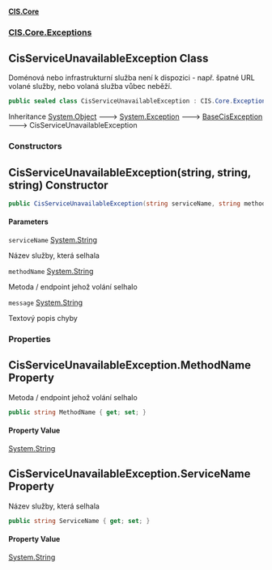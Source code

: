 #### [CIS.Core](index.md 'index')
### [CIS.Core.Exceptions](CIS.Core.Exceptions.md 'CIS.Core.Exceptions')

## CisServiceUnavailableException Class

Doménová nebo infrastrukturní služba není k dispozici - např. špatné URL volané služby, nebo volaná služba vůbec neběží.

```csharp
public sealed class CisServiceUnavailableException : CIS.Core.Exceptions.BaseCisException
```

Inheritance [System.Object](https://docs.microsoft.com/en-us/dotnet/api/System.Object 'System.Object') &#129106; [System.Exception](https://docs.microsoft.com/en-us/dotnet/api/System.Exception 'System.Exception') &#129106; [BaseCisException](CIS.Core.Exceptions.BaseCisException.md 'CIS.Core.Exceptions.BaseCisException') &#129106; CisServiceUnavailableException
### Constructors

<a name='CIS.Core.Exceptions.CisServiceUnavailableException.CisServiceUnavailableException(string,string,string)'></a>

## CisServiceUnavailableException(string, string, string) Constructor

```csharp
public CisServiceUnavailableException(string serviceName, string methodName, string message);
```
#### Parameters

<a name='CIS.Core.Exceptions.CisServiceUnavailableException.CisServiceUnavailableException(string,string,string).serviceName'></a>

`serviceName` [System.String](https://docs.microsoft.com/en-us/dotnet/api/System.String 'System.String')

Název služby, která selhala

<a name='CIS.Core.Exceptions.CisServiceUnavailableException.CisServiceUnavailableException(string,string,string).methodName'></a>

`methodName` [System.String](https://docs.microsoft.com/en-us/dotnet/api/System.String 'System.String')

Metoda / endpoint jehož volání selhalo

<a name='CIS.Core.Exceptions.CisServiceUnavailableException.CisServiceUnavailableException(string,string,string).message'></a>

`message` [System.String](https://docs.microsoft.com/en-us/dotnet/api/System.String 'System.String')

Textový popis chyby
### Properties

<a name='CIS.Core.Exceptions.CisServiceUnavailableException.MethodName'></a>

## CisServiceUnavailableException.MethodName Property

Metoda / endpoint jehož volání selhalo

```csharp
public string MethodName { get; set; }
```

#### Property Value
[System.String](https://docs.microsoft.com/en-us/dotnet/api/System.String 'System.String')

<a name='CIS.Core.Exceptions.CisServiceUnavailableException.ServiceName'></a>

## CisServiceUnavailableException.ServiceName Property

Název služby, která selhala

```csharp
public string ServiceName { get; set; }
```

#### Property Value
[System.String](https://docs.microsoft.com/en-us/dotnet/api/System.String 'System.String')